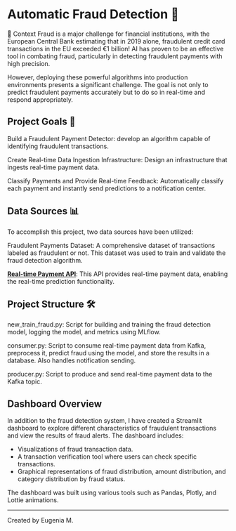 # Automatic Fraud Detection 🦊
📇 Context
Fraud is a major challenge for financial institutions, with the European Central Bank estimating that in 2019 alone, fraudulent credit card transactions in the EU exceeded €1 billion! AI has proven to be an effective tool in combating fraud, particularly in detecting fraudulent payments with high precision.

However, deploying these powerful algorithms into production environments presents a significant challenge. The goal is not only to predict fraudulent payments accurately but to do so in real-time and respond appropriately.

## Project Goals 🎯

Build a Fraudulent Payment Detector: develop an algorithm capable of identifying fraudulent transactions.

Create Real-time Data Ingestion Infrastructure: Design an infrastructure that ingests real-time payment data.

Classify Payments and Provide Real-time Feedback: Automatically classify each payment and instantly send predictions to a notification center.

## Data Sources 📊
To accomplish this project, two data sources have been utilized:

Fraudulent Payments Dataset: A comprehensive dataset of transactions labeled as fraudulent or not. This dataset was used to train and validate the fraud detection algorithm.

**[Real-time Payment API](https://real-time-payments-api.herokuapp.com/)**: This API provides real-time payment data, enabling the real-time prediction functionality.

## Project Structure 🛠️
new_train_fraud.py: Script for building and training the fraud detection model, logging the model, and metrics using MLflow.

consumer.py: Script to consume real-time payment data from Kafka, preprocess it, predict fraud using the model, and store the results in a database. Also handles notification sending.

producer.py: Script to produce and send real-time payment data to the Kafka topic.

## Dashboard Overview
In addition to the fraud detection system, I have created a Streamlit dashboard to explore different characteristics of fraudulent transactions and view the results of fraud alerts. The dashboard includes:

- Visualizations of fraud transaction data.
- A transaction verification tool where users can check specific transactions.
- Graphical representations of fraud distribution, amount distribution, and category distribution by fraud status.

The dashboard was built using various tools such as Pandas, Plotly, and Lottie animations.

---
Created by Eugenia M.
